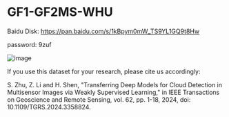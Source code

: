 # GF1-GF2MS-WHU

Baidu Disk: https://pan.baidu.com/s/1kBpym0mW_TS9YL1GQ9t8Hw 

password: 9zuf

![image](https://github.com/whu-ZSC/GF1-GF2MS-WHU/assets/150271896/7d64adbe-c93c-4976-b351-7163526c630b)

If you use this dataset for your research, please cite us accordingly:

S. Zhu, Z. Li and H. Shen, "Transferring Deep Models for Cloud Detection in Multisensor Images via Weakly Supervised Learning," in IEEE Transactions on Geoscience and Remote Sensing, vol. 62, pp. 1-18, 2024, doi: 10.1109/TGRS.2024.3358824. 
